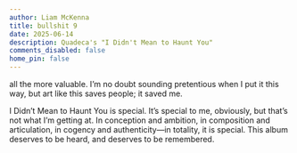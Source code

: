 ```yaml
---
author: Liam McKenna
title: bullshit 9
date: 2025-06-14
description: Quadeca's "I Didn't Mean to Haunt You"
comments_disabled: false
home_pin: false
---
```

all the more valuable. I’m no doubt sounding pretentious when I put it this way, but art like this saves people; it saved me.

I Didn’t Mean to Haunt You is special. It’s special to me, obviously, but that’s not what I’m getting at. In conception and ambition, in composition and articulation, in cogency and authenticity—in totality, it is special. This album deserves to be heard, and deserves to be remembered.
